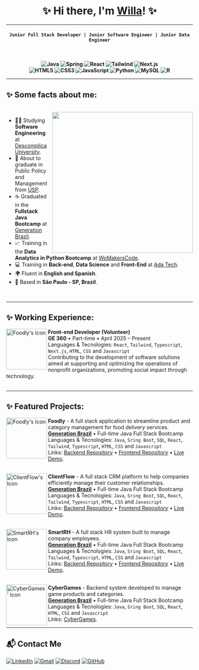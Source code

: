 <!-- [![Typing SVG](https://readme-typing-svg.herokuapp.com/?color=00FFFF&size=35&center=true&vCenter=true&width=1000&lines=Hello,+my+name+is+Willa+Evangelista;I'm+23+years+old;I'm+from+Brazil;I'm+a+full-stack+developer;Be+Welcome!+:%29)](https://git.io/typing-svg) -->
<div align=center>
 
# ✨ Hi there, I'm <a href="https://www.linkedin.com/in/willaevangelista/">Willa</a>! ✨

</div>


***********

<div align=center>
<b>

 #### `Junior Full Stack Developer | Junior Software Engineer | Junior Data Engineer`
<br>

![Java](https://img.shields.io/badge/java-%23ED8B00.svg?style=for-the-badge&logo=openjdk&logoColor=white)
![Spring](https://img.shields.io/badge/spring-%236DB33F.svg?style=for-the-badge&logo=spring&logoColor=white)
![React](https://img.shields.io/badge/React-20232A?style=for-the-badge&logo=react&logoColor=61DAFB)
![Tailwind](https://img.shields.io/badge/tailwindcss-%2338B2AC.svg?style=for-the-badge&logo=tailwind-css&logoColor=white)
![Next.js](https://img.shields.io/badge/Next.js-FF4081?style=for-the-badge&logo=nextdotjs&logoColor=white) \
![HTML5](https://img.shields.io/badge/HTML5-E34F26?style=for-the-badge&logo=html5&logoColor=white)
![CSS3](https://img.shields.io/badge/CSS3-2196F3?style=for-the-badge&logo=css3&logoColor=white)
![JavaScript](https://img.shields.io/badge/JavaScript-F7DF1E?style=for-the-badge&logo=javascript&logoColor=black)
![Python](https://img.shields.io/badge/python-9c27b0?style=for-the-badge&logo=python&logoColor=ffdd54)
![MySQL](https://img.shields.io/badge/MySQL-00000F?style=for-the-badge&logo=mysql&logoColor=white)
![R](https://img.shields.io/badge/R-276DC3?style=for-the-badge&logo=r&logoColor=white)

</b>
</div>

***********
## ✨ Some facts about me:
<br>
<img align="right" width="380" src="https://i.pinimg.com/originals/19/b2/8c/19b28c8372aaec65623f7ee7332e74be.gif"/>

- 👩‍💻 Studying **Software Engineering** at [Descomplica University](https://descomplica.com.br/faculdade/b/).
- 💼 About to graduate in Public Policy and Management from [USP](https://www5.usp.br/).
- ☕ Graduated in the **Fullstack Java Bootcamp** at [Generation Brazil](https://brazil.generation.org/programas/new-pessoa-desenvolvedora-fullstack-java/).
- 📈 Training in the **Data Analytics in Python Bootcamp** at [WoMakersCode](https://womakerscode.org/data-analytics/?gad_source=1&gclid=Cj0KCQiAwtu9BhC8ARIsAI9JHakroq0qHa-qrc-GNOQJfN2idiT-neTvY25jyUb7rMh5L1Dv0zcZPa0aAsUXEALw_wcB).
- 💻 Training in **Back-end**, **Data Science** and **Front-End** at [Ada Tech](https://ada.tech/oportunidades/santander-tech-mais).
- 🌍 Fluent in **English and Spanish**.
- 📍 Based in **São Paulo - SP, Brazil**.
<br>

***********

## ✨ Working Experience: 

[<img align="left" height="110px" width="110px" alt="Foodly's Icon" src="https://ik.imagekit.io/newimagehere/GE%20360.jpeg?updatedAt=1748815367746"/>](https://github.com/willaevangelista/)

**Front-end Developer (Volunteer)** \
**GE 360** • Part-time • April 2025 – Present \
Languages & Tecnologies: `React`, `Tailwind`, `Typescript`, `Next.js`, `HTML`, `CSS` and `Javascript`\
Contributing to the development of software solutions aimed at supporting and optimizing the operations of nonprofit organizations, promoting social impact through technology.
<br/>
<br/>

***********

## ✨ Featured Projects: 

[<img align="left" height="110px" width="110px" alt="Foodly's Icon" src="https://ik.imagekit.io/willa/Logo%20Foodly.png?updatedAt=1746907025661"/>](https://github.com/willaevangelista/)

**Foodly** - A full stack application to streamline product and category management for food delivery services. \
[**Generation Brazil**](https://brazil.generation.org/) • Full-time Java Full Stack Bootcamp \
Languages & Tecnologies: `Java`, `Sring Boot`, `SQL`, `React`, `Tailwind`, `Typescript`, `HTML`, `CSS` and `Javascript`\
Links: [Backend Repository](https://github.com/Projeto-ClientFlow/Foodly) • [Frontend Repository](https://github.com/Projeto-ClientFlow/Foodly_React) • [Live Demo](https://foodly-react-five.vercel.app/).
<br/>
<br/>

[<img align="left" height="110px" width="110px" alt="ClientFlow's Icon" src="https://ik.imagekit.io/willa/Logo%20ClientFlow%20(1).png?updatedAt=1746907025661"/>](https://github.com/willaevangelista/)

**ClientFlow** - A full stack CRM platform to help companies efficiently manage their customer relationships.\
[**Generation Brazil**](https://brazil.generation.org/) • Full-time Java Full Stack Bootcamp \
Languages & Tecnologies: `Java`, `Sring Boot`, `SQL`, `React`, `Tailwind`, `Typescript`, `HTML`, `CSS` and `Javascript`\
Links: [Backend Repository](https://github.com/Projeto-ClientFlow/ClientFlow) • [Frontend Repository](https://github.com/Projeto-ClientFlow/ClientFlow_react) • [Live Demo](https://client-flow-react-seven.vercel.app/).
<br/>
<br/>

[<img align="left" height="110px" width="110px" alt="SmartRH's Icon" src="https://ik.imagekit.io/willa/Logo%20SmartRH%20(1).png?updatedAt=1746907025661"/>](https://github.com/willaevangelista/)

**SmartRH** - A full stack HR system built to manage company employees. \
[**Generation Brazil**](https://brazil.generation.org/) • Full-time Java Full Stack Bootcamp \
Languages & Tecnologies: `Java`, `Sring Boot`, `SQL`, `React`, `Tailwind`, `Typescript`, `HTML`, `CSS` and `Javascript`\
Links: [Backend Repository](https://github.com/willaevangelista/smart-rh_java/) • [Frontend Repository](https://github.com/Projeto-ClientFlow/SmartRH) • [Live Demo](https://smart-rh-hexdevascode.vercel.app/).
<br/>
<br/>

[<img align="left" height="110px" width="110px" alt="CyberGames' Icon" src="https://ik.imagekit.io/willa/Logo%20CyberGames.png?updatedAt=1746907025661"/>](https://github.com/willaevangelista/)

**CyberGames** - Backend system developed to manage game products and categories. \
[**Generation Brazil**](https://brazil.generation.org/) • Full-time Java Full Stack Bootcamp \
Languages & Tecnologies: `Java`, `Sring Boot`, `SQL`, `React`, `HTML`, `CSS` and `Javascript`\
Links: [CyberGames](https://github.com/willaevangelista/cyber-games_java).
<br/>

***********

## 📬 Contact Me
[![LinkedIn](https://img.shields.io/badge/LinkedIn-0077B5?style=for-the-badge&logo=linkedin&logoColor=white)](https://www.linkedin.com/in/willaevangelista/) 
[![Gmail](https://img.shields.io/badge/Gmail-333333?style=for-the-badge&logo=gmail&logoColor=red)](mailto:willaevangelista.pro@gmail.com) 
[![Discord](https://img.shields.io/badge/Discord-7289DA?style=for-the-badge&logo=discord&logoColor=white)](https://discord.com/channels/@wiwitty/) 
[![GitHub](https://img.shields.io/badge/GitHub-100000?style=for-the-badge&logo=github&logoColor=white)](https://github.com/willaevangelista)
